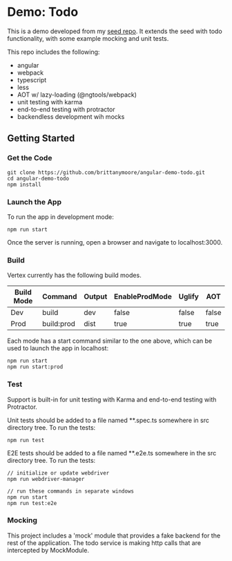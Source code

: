 # Demo: Todo

This is a demo developed from my [seed repo](https://github.com/brittanymoore/angular-vertex). It extends the 
seed with todo functionality, with some example mocking and unit tests.

This repo includes the following:
* angular
* webpack
* typescript
* less
* AOT w/ lazy-loading (@ngtools/webpack)
* unit testing with karma
* end-to-end testing with protractor
* backendless development wih mocks

## Getting Started

### Get the Code

```
git clone https://github.com/brittanymoore/angular-demo-todo.git
cd angular-demo-todo
npm install
```

### Launch the App

To run the app in development mode:

```
npm run start
```

Once the server is running, open a browser and navigate to localhost:3000.

### Build

Vertex currently has the following build modes.

| Build Mode        | Command        | Output   | EnableProdMode | Uglify | AOT   |
| ----------------- | -------------- | -------  | -------------- | ------ | ----- |
| Dev               | build          | dev      | false          | false  | false |
| Prod              | build:prod     | dist     | true           | true   | true  |

Each mode has a start command similar to the one above, which can be used to launch the app in localhost:

```
npm run start
npm run start:prod
```

### Test

Support is built-in for unit testing with Karma and end-to-end testing with Protractor.

Unit tests should be added to a file named **.spec.ts somewhere in src directory tree. To run the tests:

```
npm run test
```

E2E tests should be added to a file named **.e2e.ts somewhere in the src directory tree. To run the tests:

```
// initialize or update webdriver
npm run webdriver-manager

// run these commands in separate windows
npm run start
npm run test:e2e
```

### Mocking

This project includes a 'mock' module that provides a fake backend for 
the rest of the application. The todo service is making http calls that are
intercepted by MockModule.